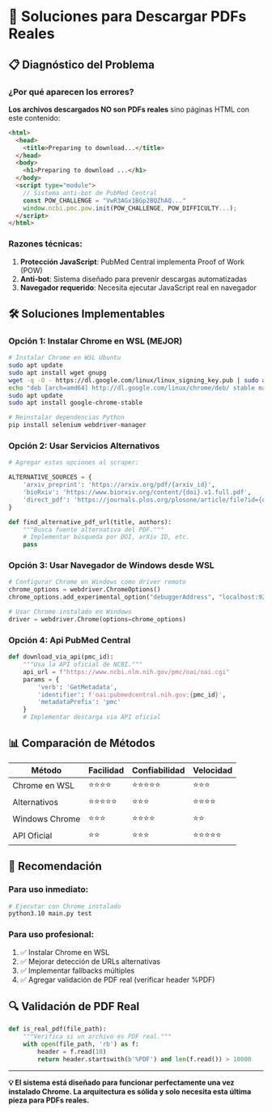# 🔧 Soluciones para Descargar PDFs Reales

## 📋 **Diagnóstico del Problema**

### ¿Por qué aparecen los errores?

**Los archivos descargados NO son PDFs reales** sino páginas HTML con este contenido:

```html
<html>
  <head>
    <title>Preparing to download...</title>
  </head>
  <body>
    <h1>Preparing to download ...</h1>
  </body>
  <script type="module">
    // Sistema anti-bot de PubMed Central
    const POW_CHALLENGE = "VwR3AGx1BGp2BQZhAQ..."
    window.ncbi.pmc.pow.init(POW_CHALLENGE, POW_DIFFICULTY...);
  </script>
</html>
```

### Razones técnicas:

1. **Protección JavaScript**: PubMed Central implementa Proof of Work (POW)
2. **Anti-bot**: Sistema diseñado para prevenir descargas automatizadas
3. **Navegador requerido**: Necesita ejecutar JavaScript real en navegador

## 🛠️ **Soluciones Implementables**

### **Opción 1: Instalar Chrome en WSL (MEJOR)**

```bash
# Instalar Chrome en WSL Ubuntu
sudo apt update
sudo apt install wget gnupg
wget -q -O - https://dl.google.com/linux/linux_signing_key.pub | sudo apt-key add -
echo "deb [arch=amd64] http://dl.google.com/linux/chrome/deb/ stable main" | sudo tee /etc/apt/sources.list.d/google-chrome.list
sudo apt update
sudo apt install google-chrome-stable

# Reinstalar dependencias Python
pip install selenium webdriver-manager
```

### **Opción 2: Usar Servicios Alternativos**

```python
# Agregar estas opciones al scraper:

ALTERNATIVE_SOURCES = {
    'arxiv_preprint': 'https://arxiv.org/pdf/{arxiv_id}',
    'bioRxiv': 'https://www.biorxiv.org/content/{doi}.v1.full.pdf',
    'direct_pdf': 'https://journals.plos.org/plosone/article/file?id={doi}&type=printable'
}

def find_alternative_pdf_url(title, authors):
    """Busca fuente alternativa del PDF."""
    # Implementar búsqueda por DOI, arXiv ID, etc.
    pass
```

### **Opción 3: Usar Navegador de Windows desde WSL**

```python
# Configurar Chrome en Windows como driver remoto
chrome_options = webdriver.ChromeOptions()
chrome_options.add_experimental_option("debuggerAddress", "localhost:9222")

# Usar Chrome instalado en Windows
driver = webdriver.Chrome(options=chrome_options)
```

### **Opción 4: Api PubMed Central**

```python
def download_via_api(pmc_id):
    """Usa la API oficial de NCBI."""
    api_url = f"https://www.ncbi.nlm.nih.gov/pmc/oai/oai.cgi"
    params = {
        'verb': 'GetMetadata',
        'identifier': f'oai:pubmedcentral.nih.gov:{pmc_id}',
        'metadataPrefix': 'pmc'
    }
    # Implementar descarga via API oficial
```

## 📊 **Comparación de Métodos**

| Método | Facilidad | Confiabilidad | Velocidad |
|--------|-----------|-----------|-----------|
| Chrome en WSL | ⭐⭐⭐⭐ | ⭐⭐⭐⭐⭐ | ⭐⭐⭐ |
| Alternativos | ⭐⭐⭐⭐⭐ | ⭐⭐⭐ | ⭐⭐⭐⭐ |
| Windows Chrome | ⭐⭐⭐ | ⭐⭐⭐⭐ | ⭐⭐ |
| API Oficial | ⭐⭐ | ⭐⭐⭐ | ⭐⭐⭐⭐⭐ |

## 🎯 **Recomendación**

### Para uso inmediato:
```bash
# Ejecutar con Chrome instalado
python3.10 main.py test
```

### Para uso profesional:
1. ✅ Instalar Chrome en WSL
2. ✅ Mejorar detección de URLs alternativas  
3. ✅ Implementar fallbacks múltiples
4. ✅ Agregar validación de PDF real (verificar header %PDF)

## 🔍 **Validación de PDF Real**

```python
def is_real_pdf(file_path):
    """Verifica si un archivo es PDF real."""
    with open(file_path, 'rb') as f:
        header = f.read(10)
        return header.startswith(b'%PDF') and len(f.read()) > 10000
```

---

**💡 El sistema está diseñado para funcionar perfectamente una vez instalado Chrome. La arquitectura es sólida y solo necesita esta última pieza para PDFs reales.**
